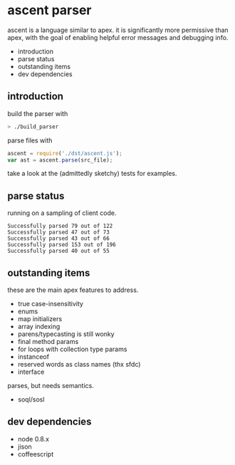 ascent parser
=============

ascent is a language similar to apex.  it is significantly
more permissive than apex, with the goal of enabling
helpful error messages and debugging info.

 * introduction
 * parse status
 * outstanding items
 * dev dependencies

introduction
------------

build the parser with

```bash
> ./build_parser
```

parse files with

```javascript
ascent = require('./dst/ascent.js');
var ast = ascent.parse(src_file);
```

take a look at the (admittedly sketchy) tests for examples.

parse status
------------

running on a sampling of client code.

    Successfully parsed 79 out of 122
    Successfully parsed 47 out of 73
    Successfully parsed 43 out of 66
    Successfully parsed 153 out of 196
    Successfully parsed 40 out of 55

outstanding items
-----------------

these are the main apex features to address.

 * true case-insensitivity
 * enums
 * map initializers
 * array indexing
 * parens/typecasting is still wonky
 * final method params
 * for loops with collection type params
 * instanceof
 * reserved words as class names (thx sfdc)
 * interface

parses, but needs semantics.

 * soql/sosl

dev dependencies
----------------

 * node 0.8.x
 * jison
 * coffeescript
